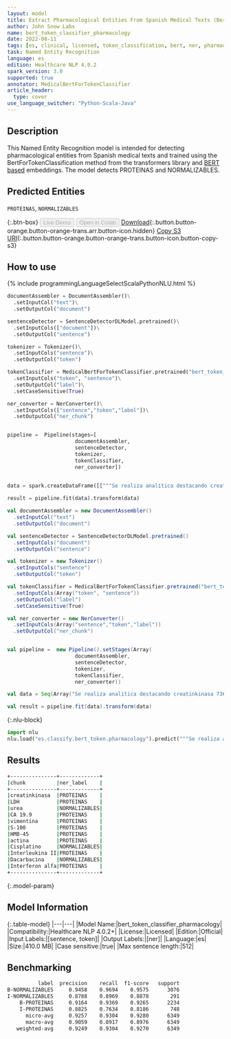 ```yaml
---
layout: model
title: Extract Pharmacological Entities From Spanish Medical Texts (BertForTokenClassification)
author: John Snow Labs
name: bert_token_classifier_pharmacology
date: 2022-08-11
tags: [es, clinical, licensed, token_classification, bert, ner, pharmacology]
task: Named Entity Recognition
language: es
edition: Healthcare NLP 4.0.2
spark_version: 3.0
supported: true
annotator: MedicalBertForTokenClassifier
article_header:
  type: cover
use_language_switcher: "Python-Scala-Java"
---
```


## Description

This Named Entity Recognition model is intended for detecting pharmacological entities from Spanish medical texts and trained using the BertForTokenClassification method from the transformers library and [BERT based](https://huggingface.co/dccuchile/bert-base-spanish-wwm-cased) embeddings. 
The model detects PROTEINAS and NORMALIZABLES.

## Predicted Entities

`PROTEINAS`, `NORMALIZABLES`

{:.btn-box}
<button class="button button-orange" disabled>Live Demo</button>
<button class="button button-orange" disabled>Open in Colab</button>
[Download](https://s3.amazonaws.com/auxdata.johnsnowlabs.com/clinical/models/bert_token_classifier_pharmacology_es_4.0.2_3.0_1660236427687.zip){:.button.button-orange.button-orange-trans.arr.button-icon.hidden}
[Copy S3 URI](s3://auxdata.johnsnowlabs.com/clinical/models/bert_token_classifier_pharmacology_es_4.0.2_3.0_1660236427687.zip){:.button.button-orange.button-orange-trans.button-icon.button-copy-s3}

## How to use



<div class="tabs-box" markdown="1">
{% include programmingLanguageSelectScalaPythonNLU.html %}

```python
documentAssembler = DocumentAssembler()\
  .setInputCol("text")\
  .setOutputCol("document")

sentenceDetector = SentenceDetectorDLModel.pretrained()\
  .setInputCols(["document"])\
  .setOutputCol("sentence")

tokenizer = Tokenizer()\
  .setInputCols("sentence")\
  .setOutputCol("token")

tokenClassifier = MedicalBertForTokenClassifier.pretrained("bert_token_classifier_pharmacology", "es", "clinical/models")\
  .setInputCols("token", "sentence")\
  .setOutputCol("label")\
  .setCaseSensitive(True)

ner_converter = NerConverter()\
  .setInputCols(["sentence","token","label"])\
  .setOutputCol("ner_chunk")


pipeline =  Pipeline(stages=[
                      documentAssembler,
                      sentenceDetector,
                      tokenizer,
                      tokenClassifier,
                      ner_converter])

                          
data = spark.createDataFrame([["""Se realiza analítica destacando creatinkinasa 736 UI, LDH 545 UI, urea 63 mg/dl, CA 19.9 64,1 U/ml. Inmunofenotípicamente el tumor expresó vimentina, S-100, HMB-45 y actina. Se instauró el tratamiento con quimioterapia (Cisplatino, Interleukina II, Dacarbacina e Interferon alfa)."""]]).toDF("text")

result = pipeline.fit(data).transform(data)

```
```scala
val documentAssembler = new DocumentAssembler()
  .setInputCol("text")
  .setOutputCol("document")

val sentenceDetector = SentenceDetectorDLModel.pretrained()
  .setInputCols("document")
  .setOutputCol("sentence")

val tokenizer = new Tokenizer()
  .setInputCols("sentence")
  .setOutputCol("token")

val tokenClassifier = MedicalBertForTokenClassifier.pretrained("bert_token_classifier_pharmacology", "es", "clinical/models")
  .setInputCols(Array("token", "sentence"))
  .setOutputCol("label")
  .setCaseSensitive(True)

val ner_converter = new NerConverter()
  .setInputCols(Array("sentence","token","label"))
  .setOutputCol("ner_chunk")


val pipeline =  new Pipeline().setStages(Array(
                      documentAssembler,
                      sentenceDetector,
                      tokenizer,
                      tokenClassifier,
                      ner_converter))

val data = Seq(Array("Se realiza analítica destacando creatinkinasa 736 UI, LDH 545 UI, urea 63 mg/dl, CA 19.9 64,1 U/ml. Inmunofenotípicamente el tumor expresó vimentina, S-100, HMB-45 y actina. Se instauró el tratamiento con quimioterapia (Cisplatino, Interleukina II, Dacarbacina e Interferon alfa).")).toDS().toDF("text")

val result = pipeline.fit(data).transform(data)
```


{:.nlu-block}
```python
import nlu
nlu.load("es.classify.bert_token.pharmacology").predict("""Se realiza analítica destacando creatinkinasa 736 UI, LDH 545 UI, urea 63 mg/dl, CA 19.9 64,1 U/ml. Inmunofenotípicamente el tumor expresó vimentina, S-100, HMB-45 y actina. Se instauró el tratamiento con quimioterapia (Cisplatino, Interleukina II, Dacarbacina e Interferon alfa).""")
```

</div>

## Results

```bash
+---------------+-------------+
|chunk          |ner_label    |
+---------------+-------------+
|creatinkinasa  |PROTEINAS    |
|LDH            |PROTEINAS    |
|urea           |NORMALIZABLES|
|CA 19.9        |PROTEINAS    |
|vimentina      |PROTEINAS    |
|S-100          |PROTEINAS    |
|HMB-45         |PROTEINAS    |
|actina         |PROTEINAS    |
|Cisplatino     |NORMALIZABLES|
|Interleukina II|PROTEINAS    |
|Dacarbacina    |NORMALIZABLES|
|Interferon alfa|PROTEINAS    |
+---------------+-------------+
```

{:.model-param}
## Model Information

{:.table-model}
|---|---|
|Model Name:|bert_token_classifier_pharmacology|
|Compatibility:|Healthcare NLP 4.0.2+|
|License:|Licensed|
|Edition:|Official|
|Input Labels:|[sentence, token]|
|Output Labels:|[ner]|
|Language:|es|
|Size:|410.0 MB|
|Case sensitive:|true|
|Max sentence length:|512|

## Benchmarking

```bash
          label  precision    recall  f1-score   support
B-NORMALIZABLES     0.9458    0.9694    0.9575      3076
I-NORMALIZABLES     0.8788    0.8969    0.8878       291
    B-PROTEINAS     0.9164    0.9369    0.9265      2234
    I-PROTEINAS     0.8825    0.7634    0.8186       748
      micro-avg     0.9257    0.9304    0.9280      6349
      macro-avg     0.9059    0.8917    0.8976      6349
   weighted-avg     0.9249    0.9304    0.9270      6349
```
